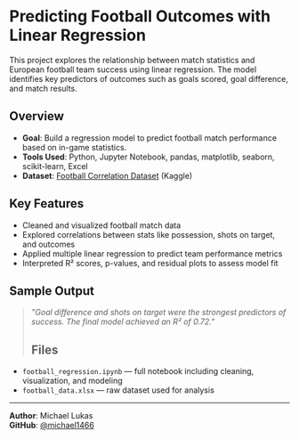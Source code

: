 # Predicting Football Outcomes with Linear Regression

This project explores the relationship between match statistics and European football team success using linear regression. The model identifies key predictors of outcomes such as goals scored, goal difference, and match results.

## Overview

- **Goal**: Build a regression model to predict football match performance based on in-game statistics.
- **Tools Used**: Python, Jupyter Notebook, pandas, matplotlib, seaborn, scikit-learn, Excel
- **Dataset**: [Football Correlation Dataset](https://www.kaggle.com/datasets/michael1466/football-correlation-4-2-25) (Kaggle)

## Key Features

- Cleaned and visualized football match data
- Explored correlations between stats like possession, shots on target, and outcomes
- Applied multiple linear regression to predict team performance metrics
- Interpreted R² scores, p-values, and residual plots to assess model fit

## Sample Output

> *"Goal difference and shots on target were the strongest predictors of success. The final model achieved an R² of 0.72."*
> ## Files

- `football_regression.ipynb` — full notebook including cleaning, visualization, and modeling
- `football_data.xlsx` — raw dataset used for analysis

---

**Author**: Michael Lukas  
**GitHub**: [@michael1466](https://github.com/michael1466)

